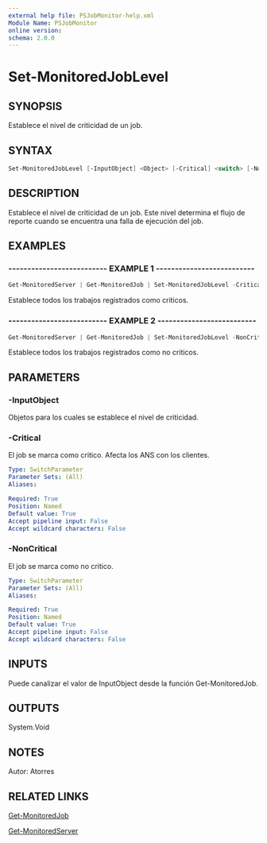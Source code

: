 ```yaml
---
external help file: PSJobMonitor-help.xml
Module Name: PSJobMonitor
online version: 
schema: 2.0.0
---
```


# Set-MonitoredJobLevel

## SYNOPSIS
Establece el nivel de criticidad de un job.

## SYNTAX

```powershell
Set-MonitoredJobLevel [-InputObject] <Object> [-Critical] <switch> [-NonCritical] <switch>
```
## DESCRIPTION
Establece el nivel de criticidad de un job. Este nivel determina el flujo de reporte cuando se encuentra una falla de ejecución del job.

## EXAMPLES

### -------------------------- EXAMPLE 1 --------------------------
```powershell
Get-MonitoredServer | Get-MonitoredJob | Set-MonitoredJobLevel -Critical
```

Establece todos los trabajos registrados como criticos.

### -------------------------- EXAMPLE 2 --------------------------
```powershell
Get-MonitoredServer | Get-MonitoredJob | Set-MonitoredJobLevel -NonCritical
```

Establece todos los trabajos registrados como no criticos.

## PARAMETERS

### -InputObject
Objetos para los cuales se establece el nivel de criticidad.

### -Critical
El job se marca como critico. Afecta los ANS con los clientes.

```yaml
Type: SwitchParameter
Parameter Sets: (All)
Aliases: 

Required: True
Position: Named
Default value: True
Accept pipeline input: False
Accept wildcard characters: False
```

### -NonCritical
El job se marca como no critico.

```yaml
Type: SwitchParameter
Parameter Sets: (All)
Aliases: 

Required: True
Position: Named
Default value: True
Accept pipeline input: False
Accept wildcard characters: False
```

## INPUTS
Puede canalizar el valor de InputObject desde la función Get-MonitoredJob.

## OUTPUTS
System.Void

## NOTES
Autor: Atorres

## RELATED LINKS

[Get-MonitoredJob](https://github.com/RD-Processa/PSJobMonitor/blob/master/Scripting/getting-started/GetInfoJobs/Get-MonitoredJob.md)

[Get-MonitoredServer](https://github.com/RD-Processa/PSJobMonitor/blob/master/Scripting/getting-started/ConfigServers/Get-MonitoredServer.md)

